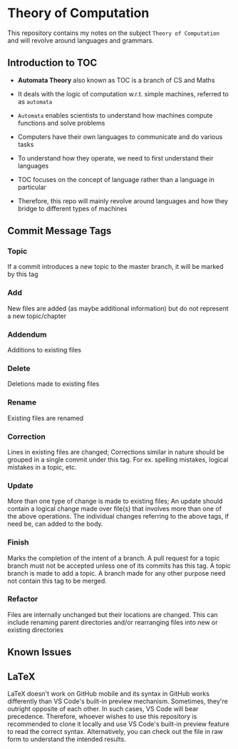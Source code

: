 # Theory of Computation

This repository contains my notes on the subject `Theory of Computation` and will
revolve around languages and grammars.

## Introduction to TOC

- **Automata Theory** also known as TOC is a branch of CS and Maths

- It deals with the logic of computation w.r.t. simple machines, referred to as
`automata`

- `Automata` enables scientists to understand how machines compute functions and
solve problems

- Computers have their own languages to communicate and do various tasks

- To understand how they operate, we need to first understand their languages

- TOC focuses on the concept of language rather than a language in particular

- Therefore, this repo will mainly revolve around languages and how they bridge
to different types of machines

## Commit Message Tags

### Topic

If a commit introduces a new topic to the master branch, it will be marked
by this tag

### Add

New files are added (as maybe additional information) but do not represent a
new topic/chapter

### Addendum

Additions to existing files

### Delete

Deletions made to existing files

### Rename

Existing files are renamed

### Correction

Lines in existing files are changed; Corrections similar in nature should be grouped
in a single commit under this tag. For ex. spelling mistakes, logical mistakes
in a topic, etc.

### Update

More than one type of change is made to existing files; An update should contain
a logical change made over file(s) that involves more than one of the above operations.
The individual changes referring to the above tags, if need be, can added to the
body.

### Finish

Marks the completion of the intent of a branch. A pull request for a topic branch
must not be accepted unless one of its commits has this tag. A topic branch is made
to add a topic. A branch made for any other purpose need not contain this tag to
be merged.

### Refactor

Files are internally unchanged but their locations are changed. This can include
renaming parent directories and/or rearranging files into new or existing directories

## Known Issues

## LaTeX

LaTeX doesn't work on GitHub mobile and its syntax in GitHub works differently
than VS Code's built-in preview mechanism. Sometimes, they're outright opposite
of each other. In such cases, VS Code will bear precedence. Therefore, whoever
wishes to use this repository is recommended to clone it locally and use VS Code's
built-in preview feature to read the correct syntax. Alternatively, you can check
out the file in raw form to understand the intended results.
